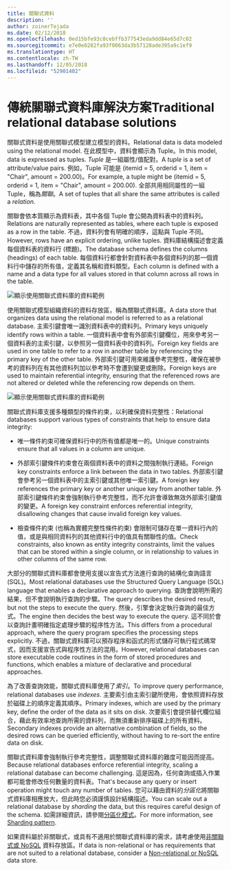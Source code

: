 ```yaml
---
title: 關聯式資料
description: ''
author: zoinerTejada
ms.date: 02/12/2018
ms.openlocfilehash: 0ed15bfe93c0cebffb377543eda9dd84e65d7c02
ms.sourcegitcommit: e7e0e0282fa93f0063da3b57128ade395a9c1ef9
ms.translationtype: HT
ms.contentlocale: zh-TW
ms.lasthandoff: 12/05/2018
ms.locfileid: "52901402"
---
```

# <a name="traditional-relational-database-solutions"></a><span data-ttu-id="2e4f7-102">傳統關聯式資料庫解決方案</span><span class="sxs-lookup"><span data-stu-id="2e4f7-102">Traditional relational database solutions</span></span>

<span data-ttu-id="2e4f7-103">關聯式資料是使用關聯式模型建立模型的資料。</span><span class="sxs-lookup"><span data-stu-id="2e4f7-103">Relational data is data modeled using the relational model.</span></span> <span data-ttu-id="2e4f7-104">在此模型中，資料會顯示為 Tuple。</span><span class="sxs-lookup"><span data-stu-id="2e4f7-104">In this model, data is expressed as tuples.</span></span> <span data-ttu-id="2e4f7-105">*Tuple* 是一組屬性/值配對。</span><span class="sxs-lookup"><span data-stu-id="2e4f7-105">A *tuple* is a set of attribute/value pairs.</span></span> <span data-ttu-id="2e4f7-106">例如，Tuple 可能是 (itemid = 5, orderid = 1, item = "Chair", amount = 200.00)。</span><span class="sxs-lookup"><span data-stu-id="2e4f7-106">For example, a tuple might be (itemid = 5, orderid = 1, item = "Chair", amount = 200.00).</span></span> <span data-ttu-id="2e4f7-107">全部共用相同屬性的一組 Tuple，稱為*關聯*。</span><span class="sxs-lookup"><span data-stu-id="2e4f7-107">A set of tuples that all share the same attributes is called a *relation*.</span></span> 

<span data-ttu-id="2e4f7-108">關聯會依本質顯示為資料表，其中各個 Tuple 會公開為資料表中的資料列。</span><span class="sxs-lookup"><span data-stu-id="2e4f7-108">Relations are naturally represented as tables, where each tuple is exposed as a row in the table.</span></span> <span data-ttu-id="2e4f7-109">不過，資料列會有明確的順序，這點與 Tuple 不同。</span><span class="sxs-lookup"><span data-stu-id="2e4f7-109">However, rows have an explicit ordering, unlike tuples.</span></span> <span data-ttu-id="2e4f7-110">資料庫結構描述會定義每個資料表的資料行 (標題)。</span><span class="sxs-lookup"><span data-stu-id="2e4f7-110">The database schema defines the columns (headings) of each table.</span></span> <span data-ttu-id="2e4f7-111">每個資料行都會針對資料表中各個資料列的那一個資料行中儲存的所有值，定義其名稱和資料類型。</span><span class="sxs-lookup"><span data-stu-id="2e4f7-111">Each column is defined with a name and a data type for all values stored in that column across all rows in the table.</span></span>

![顯示使用關聯式資料庫的資料範例](../images/example-relational.png)

<span data-ttu-id="2e4f7-113">使用關聯式模型組織資料的資料存放區，稱為關聯式資料庫。</span><span class="sxs-lookup"><span data-stu-id="2e4f7-113">A data store that organizes data using the relational model is referred to as a relational database.</span></span> <span data-ttu-id="2e4f7-114">主索引鍵會唯一識別資料表中的資料列。</span><span class="sxs-lookup"><span data-stu-id="2e4f7-114">Primary keys uniquely identify rows within a table.</span></span> <span data-ttu-id="2e4f7-115">一個資料表中會有外部索引鍵欄位，用來參考另一個資料表的主索引鍵，以參照另一個資料表中的資料列。</span><span class="sxs-lookup"><span data-stu-id="2e4f7-115">Foreign key fields are used in one table to refer to a row in another table by referencing the primary key of the other table.</span></span> <span data-ttu-id="2e4f7-116">外部索引鍵可用來維護參考完整性，確保在被參考的資料列在有其他資料列加以參考時不會遭到變更或刪除。</span><span class="sxs-lookup"><span data-stu-id="2e4f7-116">Foreign keys are used to maintain referential integrity, ensuring that the referenced rows are not altered or deleted while the referencing row depends on them.</span></span> 

![顯示使用關聯式資料庫的資料範例](../images/example-relational2.png)

<span data-ttu-id="2e4f7-118">關聯式資料庫支援多種類型的條件約束，以利確保資料完整性：</span><span class="sxs-lookup"><span data-stu-id="2e4f7-118">Relational databases support various types of constraints that help to ensure data integrity:</span></span>

- <span data-ttu-id="2e4f7-119">唯一條件約束可確保資料行中的所有值都是唯一的。</span><span class="sxs-lookup"><span data-stu-id="2e4f7-119">Unique constraints ensure that all values in a column are unique.</span></span> 

- <span data-ttu-id="2e4f7-120">外部索引鍵條件約束會在兩個資料表中的資料之間強制執行連結。</span><span class="sxs-lookup"><span data-stu-id="2e4f7-120">Foreign key constraints enforce a link between the data in two tables.</span></span> <span data-ttu-id="2e4f7-121">外部索引鍵會參考另一個資料表中的主索引鍵或其他唯一索引鍵。</span><span class="sxs-lookup"><span data-stu-id="2e4f7-121">A foreign key references the primary key or another unique key from another table.</span></span> <span data-ttu-id="2e4f7-122">外部索引鍵條件約束會強制執行參考完整性，而不允許會導致無效外部索引鍵值的變更。</span><span class="sxs-lookup"><span data-stu-id="2e4f7-122">A foreign key constraint enforces referential integrity, disallowing changes that cause invalid foreign key values.</span></span>

- <span data-ttu-id="2e4f7-123">檢查條件約束 (也稱為實體完整性條件約束) 會限制可儲存在單一資料行內的值，或是與相同資料列的其他資料行中的值具有關聯性的值。</span><span class="sxs-lookup"><span data-stu-id="2e4f7-123">Check constraints, also known as entity integrity constraints, limit the values that can be stored within a single column, or in relationship to values in other columns of the same row.</span></span> 

<span data-ttu-id="2e4f7-124">大部分的關聯式資料庫都會使用支援以宣告式方法進行查詢的結構化查詢語言 (SQL)。</span><span class="sxs-lookup"><span data-stu-id="2e4f7-124">Most relational databases use the Structured Query Language (SQL) language that enables a declarative approach to querying.</span></span> <span data-ttu-id="2e4f7-125">查詢會說明所需的結果，但不會說明執行查詢的步驟。</span><span class="sxs-lookup"><span data-stu-id="2e4f7-125">The query describes the desired result, but not the steps to execute the query.</span></span> <span data-ttu-id="2e4f7-126">然後，引擎會決定執行查詢的最佳方式。</span><span class="sxs-lookup"><span data-stu-id="2e4f7-126">The engine then decides the best way to execute the query.</span></span> <span data-ttu-id="2e4f7-127">這不同於會以查詢計畫明確指定處理步驟的程序性方法。</span><span class="sxs-lookup"><span data-stu-id="2e4f7-127">This differs from a procedural approach, where the query program specifies the processing steps explicitly.</span></span> <span data-ttu-id="2e4f7-128">不過，關聯式資料庫可以預存程序和函式的形式儲存可執行程式碼常式，因而支援宣告式與程序性方法的混用。</span><span class="sxs-lookup"><span data-stu-id="2e4f7-128">However, relational databases can store executable code routines in the form of stored procedures and functions, which enables a mixture of declarative and procedural approaches.</span></span>

<span data-ttu-id="2e4f7-129">為了改善查詢效能，關聯式資料庫使用了*索引*。</span><span class="sxs-lookup"><span data-stu-id="2e4f7-129">To improve query performance, relational databases use *indexes*.</span></span> <span data-ttu-id="2e4f7-130">主要索引由主索引鍵所使用，會依照資料存放於磁碟上的順序定義其順序。</span><span class="sxs-lookup"><span data-stu-id="2e4f7-130">Primary indexes, which are used by the primary key, define the order of the data as it sits on disk.</span></span> <span data-ttu-id="2e4f7-131">次要索引會提供替代欄位組合，藉此有效率地查詢所需的資料列，而無須重新排序磁碟上的所有資料。</span><span class="sxs-lookup"><span data-stu-id="2e4f7-131">Secondary indexes provide an alternative combination of fields, so the desired rows can be queried efficiently, without having to re-sort the entire data on disk.</span></span>

<span data-ttu-id="2e4f7-132">關聯式資料庫會強制執行參考完整性，調整關聯式資料庫的難度可能因而提高。</span><span class="sxs-lookup"><span data-stu-id="2e4f7-132">Because relational databases enforce referential integrity, scaling a relational database can become challenging.</span></span> <span data-ttu-id="2e4f7-133">這是因為，任何查詢或插入作業都可能會修改任何數量的資料表。</span><span class="sxs-lookup"><span data-stu-id="2e4f7-133">That's because any query or insert operation might touch any number of tables.</span></span> <span data-ttu-id="2e4f7-134">您可以藉由資料的*分區化*將關聯式資料庫相應放大，但此時您必須謹慎設計結構描述。</span><span class="sxs-lookup"><span data-stu-id="2e4f7-134">You can scale out a relational database by *sharding* the data, but this requires careful design of the schema.</span></span> <span data-ttu-id="2e4f7-135">如需詳細資訊，請參閱[分區化模式](../../patterns/sharding.md)。</span><span class="sxs-lookup"><span data-stu-id="2e4f7-135">For more information, see [Sharding pattern](../../patterns/sharding.md).</span></span>

<span data-ttu-id="2e4f7-136">如果資料屬於非關聯式，或具有不適用於關聯式資料庫的需求，請考慮使用[非關聯式或 NoSQL](../big-data/non-relational-data.md) 資料存放區。</span><span class="sxs-lookup"><span data-stu-id="2e4f7-136">If data is non-relational or has requirements that are not suited to a relational database, consider a [Non-relational or NoSQL](../big-data/non-relational-data.md) data store.</span></span>
